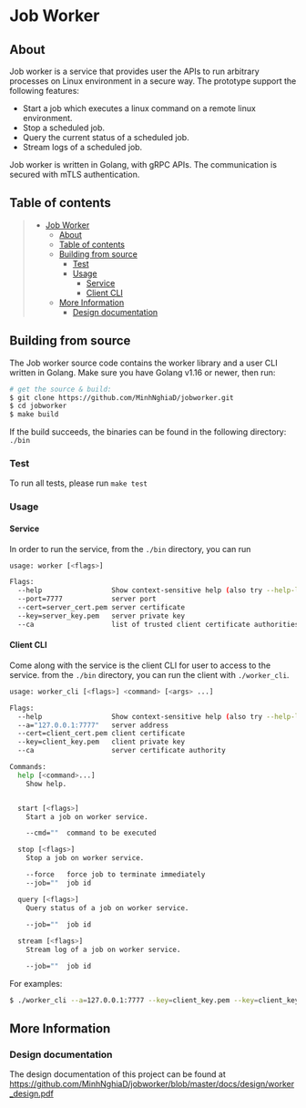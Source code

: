 # Job Worker

## About 

Job worker is a service that provides user the APIs to run arbitrary processes on Linux environment in a secure way. The prototype support the following features:

* Start a job which executes a linux command on a remote linux environment.
* Stop a scheduled job.
* Query the current status of a scheduled job.
* Stream logs of a scheduled job.

Job worker is written in Golang, with gRPC APIs. The communication is secured with mTLS authentication.

## Table of contents

> * [Job Worker](#job_worker)
>   * [About](#about)
>   * [Table of contents](#table-of-contents)
>   * [Building from source](#building-from-source)
>     * [Test](#test) 
>     * [Usage](#usage)
>       * [Service](#service)
>       * [Client CLI](#client-cli)
>   * [More Information](#more-information)
>     * [Design documentation](#design-documentation)


## Building from source

The Job worker source code contains the worker library and a user CLI written in Golang. Make sure you have Golang v1.16 or newer, then run:


```bash
# get the source & build:
$ git clone https://github.com/MinhNghiaD/jobworker.git
$ cd jobworker
$ make build
```

If the build succeeds, the binaries can be found in the following directory: `./bin`

### Test

To run all tests, please run `make test`

### Usage

#### Service

In order to run the service, from the `./bin` directory, you can run

```bash
usage: worker [<flags>]

Flags:
  --help                 Show context-sensitive help (also try --help-long and --help-man).
  --port=7777            server port
  --cert=server_cert.pem server certificate
  --key=server_key.pem   server private key
  --ca                   list of trusted client certificate authorities.

```

#### Client CLI

Come along with the service is the client CLI for user to access to the service. from the `./bin` directory, you can run the client with `./worker_cli`.

```bash
usage: worker_cli [<flags>] <command> [<args> ...]

Flags:
  --help                 Show context-sensitive help (also try --help-long and --help-man).
  --a="127.0.0.1:7777"   server address
  --cert=client_cert.pem client certificate
  --key=client_key.pem   client private key
  --ca                   server certificate authority

Commands:
  help [<command>...]
    Show help.


  start [<flags>]
    Start a job on worker service.

    --cmd=""  command to be executed

  stop [<flags>]
    Stop a job on worker service.

    --force   force job to terminate immediately
    --job=""  job id

  query [<flags>]
    Query status of a job on worker service.

    --job=""  job id
  
  stream [<flags>]
    Stream log of a job on worker service.

    --job=""  job id
```

For examples:
```bash
$ ./worker_cli --a=127.0.0.1:7777 --key=client_key.pem --key=client_key.pem start --ca=server_ca.pem --cmd=bash -- "-c" "trap -- SIGINT SIGTERM SIGKILL; while true; do date +%F_%T; sleep 1; done"
```

## More Information

### Design documentation

The design documentation of this project can be found at <https://github.com/MinhNghiaD/jobworker/blob/master/docs/design/worker_design.pdf> 
